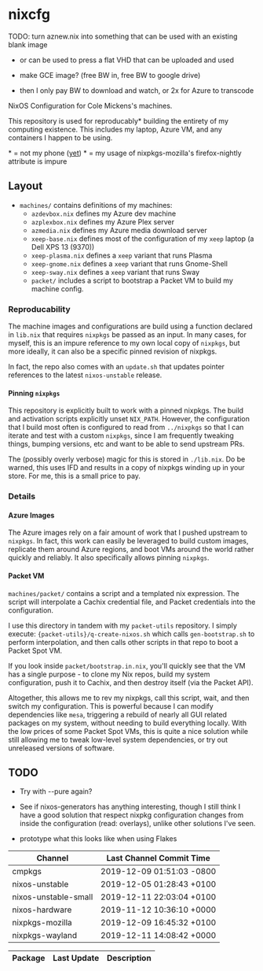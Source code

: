 # nixcfg


TODO: turn aznew.nix into something that can be used with an existing blank image
   - or can be used to press a flat VHD that can be uploaded and used

   - make GCE image? (free BW in, free BW to google drive)
   - then I only pay BW to download and watch, or 2x for Azure to transcode

NixOS Configuration for Cole Mickens's machines.

This repository is used for reproducably\* building the entirety of my computing existence. This includes my laptop, Azure VM, and any containers I happen to be using.

\* = not my phone ([yet](nixos-mobile))
\* = my usage of nixpkgs-mozilla's firefox-nightly attribute is impure

## Layout

* `machines/` contains definitions of my machines:
  * `azdevbox.nix` defines my Azure dev machine
  * `azplexbox.nix` defines my Azure Plex server
  * `azmedia.nix` defines my Azure media download server
  * `xeep-base.nix` defines most of the configuration of my `xeep` laptop (a Dell XPS 13 (9370))
  * `xeep-plasma.nix` defines a `xeep` variant that runs Plasma
  * `xeep-gnome.nix` defines a `xeep` variant that runs Gnome-Shell
  * `xeep-sway.nix` defines a `xeep` variant that runs Sway
  * `packet/` includes a script to bootstrap a Packet VM to build my machine config.


### Reproducability

The machine images and configurations are build using a function declared in `lib.nix` that requires `nixpkgs` be passed as an input. In many cases, for myself, this is an impure reference to my own local copy of `nixpkgs`, but more ideally, it can also be a specific pinned revision of nixpkgs.

In fact, the repo also comes with an `update.sh` that updates pointer references to the latest `nixos-unstable` release.

#### Pinning `nixpkgs`

This repository is explicitly built to work with a pinned nixpkgs. The build and activation scripts explicitly unset `NIX_PATH`. However, the configuration that I build most often is configured to read from `../nixpkgs` so that I can iterate and test with a custom `nixpkgs`, since I am frequently tweaking things, bumping versions, etc and want to be able to send upstream PRs.

The (possibly overly verbose) magic for this is stored in `./lib.nix`. Do be warned, this uses IFD and results in a copy of nixpkgs winding up in your store. For me, this is a small price to pay.

### Details

#### Azure Images

The Azure images rely on a fair amount of work that I pushed upstream to `nixpkgs`. In fact, this work can easily be leveraged to build custom images, replicate them around Azure regions, and boot VMs around the world rather quickly and reliably. It also specifically allows pinning `nixpkgs`.


#### Packet VM

`machines/packet/` contains a script and a templated nix expression. The script will interpolate a Cachix credential file, and Packet credentials into the configuration.

I use this directory in tandem with my `packet-utils` repository. I simply execute: `{packet-utils}/q-create-nixos.sh`  which calls `gen-bootstrap.sh` to perform interpolation, and then calls other scripts in that repo to boot a Packet Spot VM.

If you look inside `packet/bootstrap.in.nix`, you'll quickly see that the VM has a single purpose - to clone my Nix repos, build my system configuration, push it to Cachix, and then destroy itself (via the Packet API).

Altogether, this allows me to rev my nixpkgs, call this script, wait, and then switch my configuration. This is powerful because I can modify dependencies like `mesa`, triggering a rebuild of nearly all GUI related packages on my system, without needing to build everything locally. With the low prices of some Packet Spot VMs, this is quite a nice solution while still allowing me to tweak low-level system dependencies, or try out unreleased versions of software.

## TODO

* Try with --pure again?
* See if nixos-generators has anything interesting, though I still think I have a good solution that respect nixpkg configuration changes from inside the configuration (read: overlays), unlike other solutions I've seen.

 * prototype what this looks like when using Flakes

<!--nixpkgs-->
| Channel | Last Channel Commit Time |
| ------- | ------------------------ |
| cmpkgs | 2019-12-09 01:51:03 -0800 |
| nixos-unstable | 2019-12-05 01:28:43 +0100 |
| nixos-unstable-small | 2019-12-11 22:03:04 +0100 |
| nixos-hardware | 2019-11-12 10:36:10 +0000 |
| nixpkgs-mozilla | 2019-12-09 16:45:32 +0100 |
| nixpkgs-wayland | 2019-12-11 14:08:42 +0000 |
<!--nixpkgs-->

<!--pkgs-->
| Package | Last Update | Description |
| ------- | ----------- | ----------- |
<!--pkgs-->
